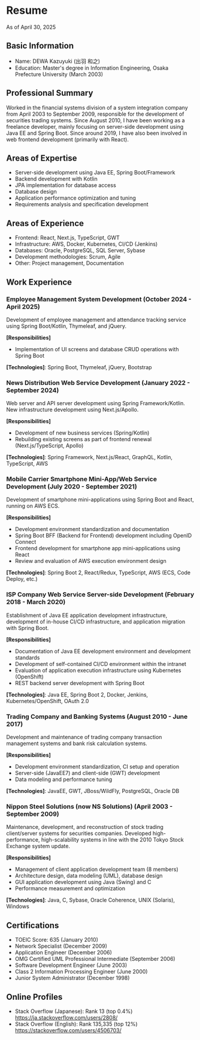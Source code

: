 # Resume

As of April 30, 2025

## Basic Information

- Name: DEWA Kazuyuki (出羽 和之)
- Education: Master's degree in Information Engineering, Osaka Prefecture University (March 2003)

## Professional Summary

Worked in the financial systems division of a system integration company from April 2003 to September 2009, responsible for the development of securities trading systems. Since August 2010, I have been working as a freelance developer, mainly focusing on server-side development using Java EE and Spring Boot. Since around 2019, I have also been involved in web frontend development (primarily with React).

## Areas of Expertise

- Server-side development using Java EE, Spring Boot/Framework
- Backend development with Kotlin
- JPA implementation for database access
- Database design
- Application performance optimization and tuning
- Requirements analysis and specification development

## Areas of Experience

- Frontend: React, Next.js, TypeScript, GWT
- Infrastructure: AWS, Docker, Kubernetes, CI/CD (Jenkins)
- Databases: Oracle, PostgreSQL, SQL Server, Sybase
- Development methodologies: Scrum, Agile
- Other: Project management, Documentation

## Work Experience

### Employee Management System Development (October 2024 - April 2025)

Development of employee management and attendance tracking service using Spring Boot/Kotlin, Thymeleaf, and jQuery.

**[Responsibilities]**

- Implementation of UI screens and database CRUD operations with Spring Boot

**[Technologies]**: Spring Boot, Thymeleaf, jQuery, Bootstrap

### News Distribution Web Service Development (January 2022 - September 2024)

Web server and API server development using Spring Framework/Kotlin. New infrastructure development using Next.js/Apollo.

**[Responsibilities]**

- Development of new business services (Spring/Kotlin)
- Rebuilding existing screens as part of frontend renewal (Next.js/TypeScript, Apollo)

**[Technologies]**: Spring Framework, Next.js/React, GraphQL, Kotlin, TypeScript, AWS

### Mobile Carrier Smartphone Mini-App/Web Service Development (July 2020 - September 2021)

Development of smartphone mini-applications using Spring Boot and React, running on AWS ECS.

**[Responsibilities]**

- Development environment standardization and documentation
- Spring Boot BFF (Backend for Frontend) development including OpenID Connect
- Frontend development for smartphone app mini-applications using React
- Review and evaluation of AWS execution environment design

**[Technologies]**: Spring Boot 2, React/Redux, TypeScript, AWS (ECS, Code Deploy, etc.)

### ISP Company Web Service Server-side Development (February 2018 - March 2020)

Establishment of Java EE application development infrastructure, development of in-house CI/CD infrastructure, and application migration with Spring Boot.

**[Responsibilities]**

- Documentation of Java EE development environment and development standards
- Development of self-contained CI/CD environment within the intranet
- Evaluation of application execution infrastructure using Kubernetes (OpenShift)
- REST backend server development with Spring Boot

**[Technologies]**: Java EE, Spring Boot 2, Docker, Jenkins, Kubernetes/OpenShift, OAuth 2.0

### Trading Company and Banking Systems (August 2010 - June 2017)

Development and maintenance of trading company transaction management systems and bank risk calculation systems.

**[Responsibilities]**

- Development environment standardization, CI setup and operation
- Server-side (JavaEE7) and client-side (GWT) development
- Data modeling and performance tuning

**[Technologies]**: JavaEE, GWT, JBoss/WildFly, PostgreSQL, Oracle DB

### Nippon Steel Solutions (now NS Solutions) (April 2003 - September 2009)

Maintenance, development, and reconstruction of stock trading client/server systems for securities companies. Developed high-performance, high-scalability systems in line with the 2010 Tokyo Stock Exchange system update.

**[Responsibilities]**

- Management of client application development team (8 members)
- Architecture design, data modeling (UML), database design
- GUI application development using Java (Swing) and C
- Performance measurement and optimization

**[Technologies]**: Java, C, Sybase, Oracle Coherence, UNIX (Solaris), Windows

## Certifications

- TOEIC Score: 635 (January 2010)
- Network Specialist (December 2009)
- Application Engineer (December 2006)
- OMG Certified UML Professional Intermediate (September 2006)
- Software Development Engineer (June 2003)
- Class 2 Information Processing Engineer (June 2000)
- Junior System Administrator (December 1998)

## Online Profiles

- Stack Overflow (Japanese): Rank 13 (top 0.4%) https://ja.stackoverflow.com/users/2808/
- Stack Overflow (English): Rank 135,335 (top 12%) https://stackoverflow.com/users/4506703/
